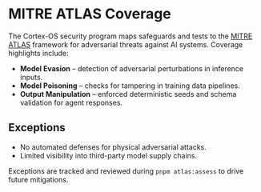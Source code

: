 # MITRE ATLAS Coverage

The Cortex-OS security program maps safeguards and tests to the [MITRE ATLAS](https://atlas.mitre.org) framework for adversarial threats against AI systems. Coverage highlights include:

- **Model Evasion** – detection of adversarial perturbations in inference inputs.
- **Model Poisoning** – checks for tampering in training data pipelines.
- **Output Manipulation** – enforced deterministic seeds and schema validation for agent responses.

## Exceptions

- No automated defenses for physical adversarial attacks.
- Limited visibility into third-party model supply chains.

Exceptions are tracked and reviewed during `pnpm atlas:assess` to drive future mitigations.
